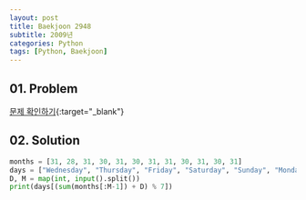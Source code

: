 ```yaml
---
layout: post
title: Baekjoon 2948
subtitle: 2009년
categories: Python
tags: [Python, Baekjoon]
---
```


## 01. Problem

[문제 확인하기](https://www.acmicpc.net/problem/2948){:target="_blank"}

## 02. Solution

```Python
months = [31, 28, 31, 30, 31, 30, 31, 31, 30, 31, 30, 31]
days = ["Wednesday", "Thursday", "Friday", "Saturday", "Sunday", "Monday", "Tuesday"]
D, M = map(int, input().split())
print(days[(sum(months[:M-1]) + D) % 7])
```
